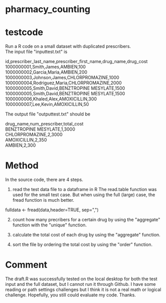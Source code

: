 # pharmacy_counting
# testcode
Run a R code on a small dataset with duplicated prescribers.\
The input file "inputtest.txt" is

id,prescriber_last_name,prescriber_first_name,drug_name,drug_cost\
1000000001,Smith,James,AMBIEN,100\
1000000002,Garcia,Maria,AMBIEN,200\
1000000003,Johnson,James,CHLORPROMAZINE,1000\
1000000004,Rodriguez,Maria,CHLORPROMAZINE,2000\
1000000005,Smith,David,BENZTROPINE MESYLATE,1500\
1000000005,Smith,David,BENZTROPINE MESYLATE,1500\
1000000006,Khaled,Alex,AMOXICILLIN,300\
1000000007,Lee,Kevin,AMOXICILLIN,50

The output file "outputtest.txt" should be

drug_name,num_prescriber,total_cost\
BENZTROPINE MESYLATE,1,3000\
CHLORPROMAZINE,2,3000\
AMOXICILLIN,2,350\
AMBIEN,2,300

# Method
In the source code, there are 4 steps.
1. read the test data file to a dataframe in R
The read.table function was used for the small test case.  But when using the full (large) case, the fread function is much better.

fulldata <- fread(data,header=TRUE, sep=",")

2. count how many precribers for a certain drug by using the "aggregate" function with the "unique" function.

3. calculate the total cost of each drug by using the "aggregate" function.

4. sort the file by ordering the total cost by using the "order" function.

# Comment
The draft.R was successfully tested on the local desktop for both the test input and the full dataset, but I cannot run it through Github. I have some reading or path settings challenges but I think it is not a real math or logical challenge.  Hopefully, you still could evaluate my code.  Thanks.
